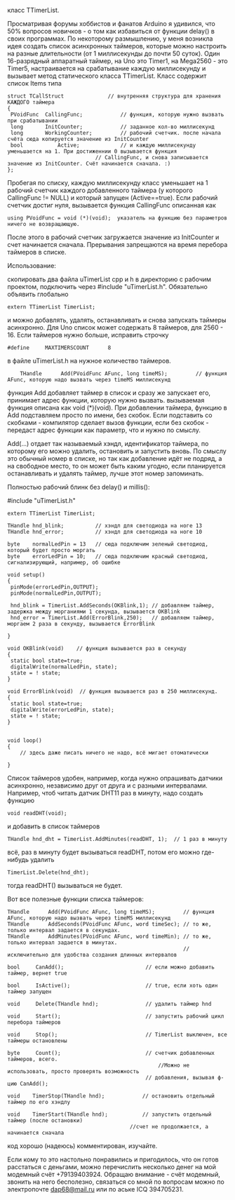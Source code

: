 класс TTimerList.

Просматривая форумы хоббистов и фанатов Arduino я удивился, что 50% вопросов новичков - о том как избавиться от функции delay() в своих программах.  По некоторому размышлению, у меня возникла идея создать список асинхронных таймеров, которые можно настроить на разные длительности (от 1 миллисекунды до почти 50 суток).  Один 16-разрядный аппаратный таймер, на Uno это Timer1, на Mega2560 - это Timer5, настраивается на срабатывание каждую миллисекунду и вызывает метод статического класса TTimerList.  Класс содержит список Items типа 

	struct TCallStruct				// внутренняя структура для хранения КАЖДОГО таймера
	{
	 PVoidFunc	CallingFunc;			// функция, которую нужно вызвать при срабатывании
	 long		InitCounter;			// заданное кол-во миллисекунд
	 long		WorkingCounter;			// рабочий счетчик. после начала счёта сюда копируется значение из InitCounter
	 bool           Active;	  			// и каждую миллисекунду уменьшается на 1. При достиженнии 0 вызывается функция 
						        // CallingFunc, и снова записывается значение из InitCounter. Счёт начинается сначала. :)
	};

Пробегая по списку, каждую миллисекунду класс уменьшает на 1 рабочий счетчик каждого добавленного таймера (у которого CallingFunc != NULL) и который запущен (Active==true). Если рабочий счетчик достиг нуля, вызывается функция CallingFunc описанная как

	using PVoidFunc = void (*)(void);  указатель на функцию без параметров ничего не возвращающую.
	
После этого в рабочий счетчик загружается значение из InitCounter и счет начинается сначала. Прерывания запрещаются на время перебора таймеров в списке. 

Использование: 

скопировать два файла uTimerList cpp и h в директорию с рабочим проектом, подключить через #include "uTimerList.h". Обязательно объявить глобально 

	extern TTimerList TimerList; 

и можно добавлять, удалять, останавливать и снова запускать таймеры асинхронно.
Для Uno список может содержать 8 таймеров, для 2560 - 16. Если таймеров нужно больше, исправить строчку 

 	#define     MAXTIMERSCOUNT		8		
 
 в файле uTimerList.h на нужное количество таймеров.  
 
    	THandle      Add(PVoidFunc AFunc, long timeMS);	        // функция AFunc, которую надо вызвать через timeMS миллисекунд

 
 функция Add добавляет таймер в список и сразу же запускает его, принимает адрес функции, которую нужно вызвать.
 вызываемая функция описана как void (*)(void). При добавлении таймера, функцию в Add подставляем просто по имени, без скобок. Если подставить со скобками - компилятор сделает вызов функции, если без скобок - передаст адрес функции как параметр, что и нужно по смыслу. 
 
 Add(...)  отдает так называемый хэндл, идентификатор таймера, по которому его можно удалить, остановить и запустить вновь. По смыслу это обычный номер в списке, но так как добавление идёт не подряд, а на свободное место, то он может быть каким угодно, если планируется останавливать и удалять таймер, лучше этот номер запоминать. 
 
 Полностью рабочий блинк без delay() и millis():
 
	
#include "uTimerList.h"

	extern TTimerList TimerList;

	THandle hnd_blink;          // хэндл для светодиода на ноге 13
	THandle hnd_error;          // хэндл для светодиода на ноге 10

	byte    normalLedPin = 13   // сюда подключим зеленый светодиод, который будет просто моргать
	byte    errorLedPin = 10;   // сюда подключим красный светодиод, сигнализирующий, например, об ошибке

	void setup() 
	{
  	 pinMode(errorLedPin,OUTPUT);
  	 pinMode(normalLedPin,OUTPUT);
  	 
	 hnd_blink = TimerList.AddSeconds(OKBlink,1); // добавляем таймер, задержка между морганиями 1 секунда, вызывается OKBlink
  	 hnd_error = TimerList.Add(ErrorBlink,250);   // добавляем таймер, моргаем 2 раза в секунду, вызывается ErrorBlink
  
	}

	void OKBlink(void)    // функция вызывается раз в секунду
	{
  	 static bool state=true;
  	 digitalWrite(normalLedPin, state);
  	 state = ! state;
	}

	void ErrorBlink(void)  // функция вызывается раз в 250 миллисекунд.
	{
  	 static bool state=true;
  	 digitalWrite(errorLedPin, state);
  	 state = ! state;
	}


	void loop() 
	{
  		// здесь даже писать ничего не надо, всё мигает отоматически

	}



Список таймеров удобен, например, когда нужно опрашивать датчики асинхронно, независимо друг от друга и с разными интервалами.
Например, чтоб читать датчик DHT11 раз в минуту, надо создать функцию 
	
	void readDHT(void); 

и добавить в список таймеров

	THandle hnd_dht = TimerList.AddMinutes(readDHT, 1);  // 1 раз в минуту
	
всё, раз в минуту будет вызываться readDHT, потом его можно где-нибудь удалить

	TimerList.Delete(hnd_dht);
	
тогда readDHT() вызываться не будет.

Вот все полезные функции списка таймеров: 

   	THandle      Add(PVoidFunc AFunc, long timeMS);	        // функция AFunc, которую надо вызвать через timeMS миллисекунд
	THandle      AddSeconds(PVoidFunc AFunc, word timeSec); // то же, только интервал задается в секундах. 
	THandle      AddMinutes(PVoidFunc AFunc, word timeMin); // то же, только интервал задается в минутах. 
                        	                                // исключительно для удобства создания длинных интервалов 

	bool     CanAdd();                          // если можно добавить таймер, вернет true

	bool	 IsActive();                        // true, если хоть один таймер запущен

	void	 Delete(THandle hnd);               // удалить таймер hnd

	void	 Start();                           // запустить рабочий цикл перебора таймеров

	void	 Stop();                            // TimerList выключен, все таймеры остановлены

	byte	 Count();                           // счетчик добавленных таймеров, всего. 
                                                    //Можно не использовать, просто проверять возможность
	                                            // добавления, вызывая ф-цию CanAdd();

	void    TimerStop(THandle hnd);            // остановить отдельный таймер по его хэндлу

	void    TimerStart(THandle hnd);           // запустить отдельный таймер (после остановки) 
		                                   //счет не продолжается, а начинается сначала



код хорошо (надеюсь) комментирован, изучайте. 

Если кому то это настольно понравились и пригодилось, что он готов расстаться с деньгами, можно перечислить несколько денег 
на мой модемный счёт +79139403924.  Обращаю внимание - счёт модемный, звонить на него бесполезно, связаться со мной по вопросам можно по электропочте dap68@mail.ru  или по аське ICQ 394705231.
